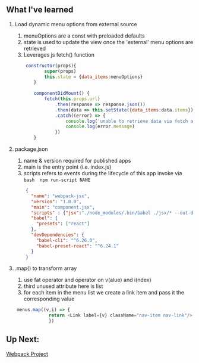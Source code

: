 ## What I've learned

1. Load dynamic menu options from external source 
    1. menuOptions are a const with preloaded defaults
    1. state is used to update the view once the 'external' menu options are retrieved
    1. Leverages js fetch() function 
    
    ```js
   	    constructor(props){
               super(props)
               this.state = {data_items:menuOptions}
           }
       
           componentDidMount() {
               fetch(this.props.url)
                   .then(response => response.json())
                   .then(data => this.setState({data_items:data.items}))
                   .catch((error) => {
                       console.log('unable to retrieve data via fetch api')
                       console.log(error.message)
                   })
           }
   ``` 
    
1. package.json
    1. name & version required for published apps
    1. main is the entry point (i.e. index.js)
    1. scripts refers to events during the lifecycle of this app
        invoke via
             ```bash 
                   npm run-script NAME
             ```
    ```json
        {
          "name": "webpack-jsx",
          "version": "1.0.0",
          "main": "component.jsx",
          "scripts" : {"jsx":"./node_modules/.bin/babel ./jsx/* --out-dir ./js"},
          "babel": {
            "presets": ["react"]
          },
          "devDependencies": {
            "babel-cli": "^6.26.0",
            "babel-preset-react": "^6.24.1"
          }
        }
   ```

1. .map() to transform array
    1. use fat operator and operator on v(alue) and i(ndex)
    1. third unused attribute here is list
    1. for each item in the menu list we create a link item and pass it the corresponding value
```js
    menus.map((v,i) => {
                return <Link label={v} className="nav-item nav-link"/>
                })
```

## Up Next:
[Webpack Project](../webpack)
